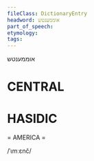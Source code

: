 ```yaml
---
fileClass: DictionaryEntry
headword: אוממענטש
part_of_speech: 
etymology: 
tags: 
---
```

אוממענטש

CENTRAL
========

HASIDIC
=======
= AMERICA = 

/ˈɩmːɛnč/
